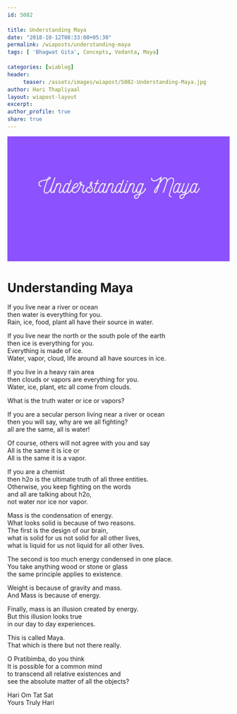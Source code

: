 ```yaml
--- 
id: 5082

title: Understanding Maya
date: "2018-10-12T08:33:00+05:30"
permalink: /wiaposts/understanding-maya
tags: [ 'Bhagwat Gita', Concepts, Vedanta, Maya]    

categories: [wiablog] 
header:
     teaser: /assets/images/wiapost/5082-Understanding-Maya.jpg
author: Hari Thapliyaal 
layout: wiapost-layout
excerpt:  
author_profile: true 
share: true 
---
```


![Understanding Maya](/assets/images/wiapost/5082-Understanding-Maya.jpg)        
   
# Understanding Maya
    
If you live near a river or ocean     
then water is everything for you.     
Rain, ice, food, plant all have their source in water.    
    
If you live near the north or the south pole of the earth     
then ice is everything for you.     
Everything is made of ice.     
Water, vapor, cloud, life around all have sources in ice.    
    
If you live in a heavy rain area     
then clouds or vapors are everything for you.     
Water, ice, plant, etc all come from clouds.    
    
What is the truth water or ice or vapors?    
    
If you are a secular person living near a river or ocean     
then you will say, why are we all fighting?     
all are the same, all is water!    
    
Of course, others will not agree with you and say     
All is the same it is ice or     
All is the same it is a vapor.    
    
If you are a chemist     
then h2o is the ultimate truth of all three entities.     
Otherwise, you keep fighting on the words     
and all are talking about h2o,     
not water nor ice nor vapor.    
    
Mass is the condensation of energy.     
What looks solid is because of two reasons.     
The first is the design of our brain,     
what is solid for us not solid for all other lives,     
what is liquid for us not liquid for all other lives.    
    
The second is too much energy condensed in one place.     
You take anything wood or stone or glass     
the same principle applies to existence.    
    
Weight is because of gravity and mass.     
And Mass is because of energy.    
    
Finally, mass is an illusion created by energy.     
But this illusion looks true     
in our day to day experiences.    
    
This is called Maya.     
That which is there but not there really.    
    
O Pratibimba, do you think     
It is possible for a common mind     
to transcend all relative existences and     
see the absolute matter of all the objects?    
    
Hari Om Tat Sat     
Yours Truly Hari    
